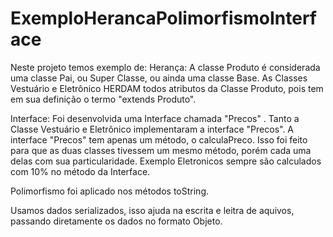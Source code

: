 # ExemploHerancaPolimorfismoInterface
Neste projeto temos exemplo de:
Herança: A classe Produto é considerada uma classe Pai, ou Super Classe, ou ainda uma classe Base. 
As Classes Vestuário e Eletrônico HERDAM todos atributos da Classe Produto, pois tem em sua definição o termo "extends Produto".

Interface: Foi desenvolvida uma Interface chamada "Precos" . Tanto a Classe  Vestuário e Eletrônico implementaram a interface "Precos". A interface "Precos" tem apenas um método, o calculaPreco. Isso foi feito para que as duas classes tivessem um mesmo método, porém cada uma delas com sua particularidade. Exemplo Eletronicos sempre são calculados com 10% no método da Interface.

Polimorfismo foi aplicado nos métodos toString.

Usamos dados serializados, isso ajuda na escrita e leitra de aquivos, passando diretamente os dados no formato Objeto.
